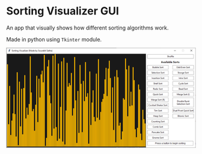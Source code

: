 # Sorting Visualizer GUI
An app that visually shows how different sorting algorithms work.

Made in python using `Tkinter` module.

![GUI](preview.png)
